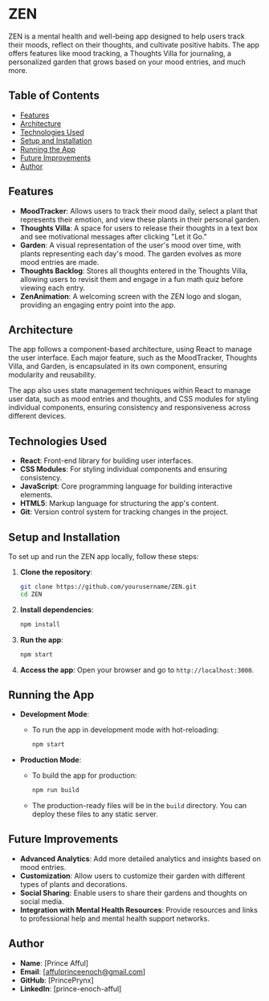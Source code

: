 
# ZEN

ZEN is a mental health and well-being app designed to help users track their moods, reflect on their thoughts, and cultivate positive habits. The app offers features like mood tracking, a Thoughts Villa for journaling, a personalized garden that grows based on your mood entries, and much more.

## Table of Contents

- [Features](#features)
- [Architecture](#architecture)
- [Technologies Used](#technologies-used)
- [Setup and Installation](#setup-and-installation)
- [Running the App](#running-the-app)
- [Future Improvements](#future-improvements)
- [Author](#author)

## Features

- **MoodTracker**: Allows users to track their mood daily, select a plant that represents their emotion, and view these plants in their personal garden.
- **Thoughts Villa**: A space for users to release their thoughts in a text box and see motivational messages after clicking "Let it Go."
- **Garden**: A visual representation of the user's mood over time, with plants representing each day's mood. The garden evolves as more mood entries are made.
- **Thoughts Backlog**: Stores all thoughts entered in the Thoughts Villa, allowing users to revisit them and engage in a fun math quiz before viewing each entry.
- **ZenAnimation**: A welcoming screen with the ZEN logo and slogan, providing an engaging entry point into the app.

## Architecture

The app follows a component-based architecture, using React to manage the user interface. Each major feature, such as the MoodTracker, Thoughts Villa, and Garden, is encapsulated in its own component, ensuring modularity and reusability.

The app also uses state management techniques within React to manage user data, such as mood entries and thoughts, and CSS modules for styling individual components, ensuring consistency and responsiveness across different devices.

## Technologies Used

- **React**: Front-end library for building user interfaces.
- **CSS Modules**: For styling individual components and ensuring consistency.
- **JavaScript**: Core programming language for building interactive elements.
- **HTML5**: Markup language for structuring the app's content.
- **Git**: Version control system for tracking changes in the project.

## Setup and Installation

To set up and run the ZEN app locally, follow these steps:

1. **Clone the repository**:

   ```bash
   git clone https://github.com/yourusername/ZEN.git
   cd ZEN
   ```

2. **Install dependencies**:

   ```bash
   npm install
   ```

3. **Run the app**:

   ```bash
   npm start
   ```

4. **Access the app**:
   Open your browser and go to `http://localhost:3000`.

## Running the App

- **Development Mode**:
  - To run the app in development mode with hot-reloading:

    ```bash
    npm start
    ```

- **Production Mode**:
  - To build the app for production:

    ```bash
    npm run build
    ```

  - The production-ready files will be in the `build` directory. You can deploy these files to any static server.

## Future Improvements

- **Advanced Analytics**: Add more detailed analytics and insights based on mood entries.
- **Customization**: Allow users to customize their garden with different types of plants and decorations.
- **Social Sharing**: Enable users to share their gardens and thoughts on social media.
- **Integration with Mental Health Resources**: Provide resources and links to professional help and mental health support networks.

## Author

- **Name**: [Prince Afful]
- **Email**: [affulprinceenoch@gmail.com]
- **GitHub**: [PrincePrynx]
- **LinkedIn**: [prince-enoch-afful]

